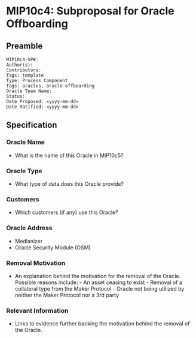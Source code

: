 # MIP10c4: Subproposal for Oracle Offboarding

## Preamble
```
MIP10c4-SP#: 
Author(s):
Contributors:
Tags: template
Type: Process Component
Tags: oracles, oracle-offboarding
Oracle Team Name:
Status:
Date Proposed: <yyyy-mm-dd>
Date Ratified: <yyyy-mm-dd>
``` 

## Specification

### Oracle Name
- What is the name of this Oracle in MIP10c5?

### Oracle Type
- What type of data does this Oracle provide?

### Customers
- Which customers (if any) use this Oracle?

### Oracle Address
- Medianizer <contract address>
- Oracle Security Module (OSM) <contract address>
        
### Removal Motivation
- An explanation behind the motivation for the removal of the Oracle. Possible reasons include:
      - An asset ceasing to exist 
      - Removal of a collateral type from the Maker Protocol
      - Oracle not being utilized by neither the Maker Protocol nor a 3rd party
                    
### Relevant Information
-  Links to evidence further backing the motivation behind the removal of the Oracle.